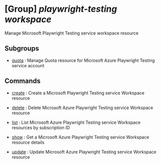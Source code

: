 # [Group] _playwright-testing workspace_

Manage Microsoft Playwright Testing service workspace resource

## Subgroups

- [quota](/Commands/playwright-testing/workspace/quota/readme.md)
: Manage Quota resource for Microsoft Azure Playwright Testing service account

## Commands

- [create](/Commands/playwright-testing/workspace/_create.md)
: Create a Microsoft Playwright Testing service Workspace resource

- [delete](/Commands/playwright-testing/workspace/_delete.md)
: Delete Microsoft Azure Playwright Testing service Workspace resource

- [list](/Commands/playwright-testing/workspace/_list.md)
: List Microsoft Azure Playwright Testing service Workspace resources by subscription ID

- [show](/Commands/playwright-testing/workspace/_show.md)
: Get a Microsoft Azure Playwright Testing service Workspace resource details

- [update](/Commands/playwright-testing/workspace/_update.md)
: Update Microsoft Azure Playwright Testing service Workspace resource

